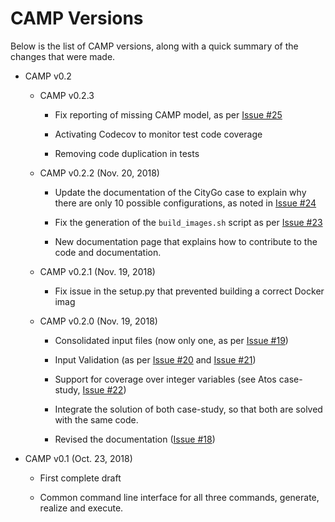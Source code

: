 # CAMP Versions

Below is the list of CAMP versions, along with a quick summary of the
changes that were made.


*   CAMP v0.2

	*   CAMP v0.2.3

		*   Fix reporting of missing CAMP model, as per [Issue
			#25](https://github.com/STAMP-project/camp/issues/25)

		*   Activating Codecov to monitor test code coverage

		*   Removing code duplication in tests


	*  CAMP v0.2.2 (Nov. 20, 2018)

		*   Update the documentation of the CityGo case to explain why
			there are only 10 possible configurations, as noted in
			[Issue
			#24](https://github.com/STAMP-project/camp/issues/24)

		*   Fix the generation of the `build_images.sh` script as per
			[Issue
			#23](https://github.com/STAMP-project/camp/issues/23)

		*   New documentation page that explains how to contribute to
			the code and documentation.

	*   CAMP v0.2.1 (Nov. 19, 2018)

		*   Fix issue in the setup.py that prevented building a correct
			Docker imag

	*   CAMP v0.2.0 (Nov. 19, 2018)

		*   Consolidated input files (now only one, as per [Issue
			#19](https://github.com/STAMP-project/camp/issues/19))

		*   Input Validation (as per [Issue
			#20](https://github.com/STAMP-project/camp/issues/20) and
			[Issue #21](https://github.com/STAMP-project/camp/issues/21))

		*   Support for coverage over integer variables (see Atos case-study,
			[Issue #22](https://github.com/STAMP-project/camp/issues/22))

		*   Integrate the solution of both case-study, so that both are solved
			with the same code.

		*   Revised the documentation ([Issue
			#18](https://github.com/STAMP-project/camp/issues/18))

*   CAMP v0.1 (Oct. 23, 2018)

	*    First complete draft

	*    Common command line interface for all three commands,
		 generate, realize and execute.
